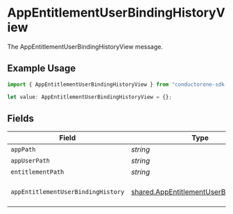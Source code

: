 # AppEntitlementUserBindingHistoryView

The AppEntitlementUserBindingHistoryView message.

## Example Usage

```typescript
import { AppEntitlementUserBindingHistoryView } from "conductorone-sdk-typescript/sdk/models/shared";

let value: AppEntitlementUserBindingHistoryView = {};
```

## Fields

| Field                                                                                                     | Type                                                                                                      | Required                                                                                                  | Description                                                                                               |
| --------------------------------------------------------------------------------------------------------- | --------------------------------------------------------------------------------------------------------- | --------------------------------------------------------------------------------------------------------- | --------------------------------------------------------------------------------------------------------- |
| `appPath`                                                                                                 | *string*                                                                                                  | :heavy_minus_sign:                                                                                        | The appPath field.                                                                                        |
| `appUserPath`                                                                                             | *string*                                                                                                  | :heavy_minus_sign:                                                                                        | The appUserPath field.                                                                                    |
| `entitlementPath`                                                                                         | *string*                                                                                                  | :heavy_minus_sign:                                                                                        | The entitlementPath field.                                                                                |
| `appEntitlementUserBindingHistory`                                                                        | [shared.AppEntitlementUserBindingHistory](../../../sdk/models/shared/appentitlementuserbindinghistory.md) | :heavy_minus_sign:                                                                                        | The AppEntitlementUserBindingHistory message.                                                             |